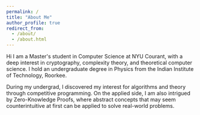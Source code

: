 ```yaml
---
permalink: /
title: "About Me"
author_profile: true
redirect_from: 
  - /about/
  - /about.html
---
```

Hi I am a Master's student in Computer Science at NYU Courant, with a deep interest in cryptography, complexity theory, and theoretical computer science. I hold an undergraduate degree in Physics from the Indian Institute of Technology, Roorkee.

During my undergrad, I discovered my interest for algorithms and theory through competitive programming. On the applied side, I am also intrigued by Zero-Knowledge Proofs, where abstract concepts that may seem counterintuitive at first can be applied to solve real-world problems.
